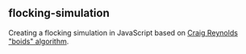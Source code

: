 ## flocking-simulation
Creating a flocking simulation in JavaScript based on [Craig Reynolds "boids" algorithm][1].

[1]:    https://www.red3d.com/cwr/boids/
